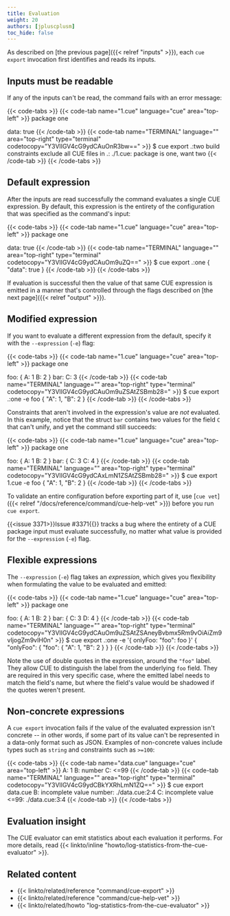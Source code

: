 ```yaml
---
title: Evaluation
weight: 20
authors: [jpluscplusm]
toc_hide: false
---
```


As described on [the previous page]({{< relref "inputs" >}}), each `cue export`
invocation first identifies and reads its inputs.

<!--more-->

## Inputs must be readable

If any of the inputs can't be read, the command fails with an error message:

<!-- This example can't be a simple named file, as the current directory's name
     gets included in the error message, which looks odd. -->
{{< code-tabs >}}
{{< code-tab name="1.cue" language="cue" area="top-left" >}}
package one

data: true
{{< /code-tab >}}
{{< code-tab name="TERMINAL" language="" area="top-right" type="terminal" codetocopy="Y3VlIGV4cG9ydCAuOnR3bw==" >}}
$ cue export .:two
build constraints exclude all CUE files in .:
    ./1.cue: package is one, want two
{{< /code-tab >}}
{{< /code-tabs >}}

## Default expression

After the inputs are read successfully the command evaluates a single CUE
expression.
By default, this expression is the entirety of the configuration that was
specified as the command's input:

{{< code-tabs >}}
{{< code-tab name="1.cue" language="cue" area="top-left" >}}
package one

data: true
{{< /code-tab >}}
{{< code-tab name="TERMINAL" language="" area="top-right" type="terminal" codetocopy="Y3VlIGV4cG9ydCAuOm9uZQ==" >}}
$ cue export .:one
{
    "data": true
}
{{< /code-tab >}}
{{< /code-tabs >}}

If evaluation is successful then the value of that same CUE expression is
emitted in a manner that's controlled through the flags described on
[the next page]({{< relref "output" >}}).

## Modified expression

If you want to evaluate a different expression from the default,
specify it with the `--expression` (`-e`) flag:

{{< code-tabs >}}
{{< code-tab name="1.cue" language="cue" area="top-left" >}}
package one

foo: {
	A: 1
	B: 2
}
bar: C: 3
{{< /code-tab >}}
{{< code-tab name="TERMINAL" language="" area="top-right" type="terminal" codetocopy="Y3VlIGV4cG9ydCAuOm9uZSAtZSBmb28=" >}}
$ cue export .:one -e foo
{
    "A": 1,
    "B": 2
}
{{< /code-tab >}}
{{< /code-tabs >}}

Constraints that aren't involved in the expression's value are *not* evaluated.
In this example, notice that the struct `bar` contains two values for the field
`C` that can't unify, and yet the command still succeeds:

{{< code-tabs >}}
{{< code-tab name="1.cue" language="cue" area="top-left" >}}
package one

foo: {
	A: 1
	B: 2
}
bar: {
	C: 3
	C: 4
}
{{< /code-tab >}}
{{< code-tab name="TERMINAL" language="" area="top-right" type="terminal" codetocopy="Y3VlIGV4cG9ydCAxLmN1ZSAtZSBmb28=" >}}
$ cue export 1.cue -e foo
{
    "A": 1,
    "B": 2
}
{{< /code-tab >}}
{{< /code-tabs >}}

To validate an entire configuration before exporting part of it, use
[`cue vet`]({{< relref "/docs/reference/command/cue-help-vet" >}}) before you
run `cue export`.

{{<issue 3371>}}Issue #3371{{</issue>}} tracks a bug where the entirety of a
CUE package input must evaluate successfully, no matter what value is provided
for the `--expression` (`-e`) flag.

## Flexible expressions

The `--expression` (`-e`) flag takes an *expression*, which gives you flexibility
when formulating the value to be evaluated and emitted:

{{< code-tabs >}}
{{< code-tab name="1.cue" language="cue" area="top-left" >}}
package one

foo: {
	A: 1
	B: 2
}
bar: {
	C: 3
	D: 4
}
{{< /code-tab >}}
{{< code-tab name="TERMINAL" language="" area="top-right" type="terminal" codetocopy="Y3VlIGV4cG9ydCAuOm9uZSAtZSAneyBvbmx5Rm9vOiAiZm9vIjogZm9vIH0n" >}}
$ cue export .:one -e '{ onlyFoo: "foo": foo }'
{
    "onlyFoo": {
        "foo": {
            "A": 1,
            "B": 2
        }
    }
}
{{< /code-tab >}}
{{< /code-tabs >}}

Note the use of double quotes in the expression, around the `"foo"` label.
They allow CUE to distinguish the label from the underlying `foo` field.
They are required in this very specific case, where the emitted label needs to
match the field's name, but where the field's value would be shadowed if the
quotes weren't present.

## Non-concrete expressions

A `cue export` invocation fails if the value of the evaluated expression isn't
concrete -- in other words, if some part of its value can't be represented in a
data-only format such as JSON. Examples of non-concrete values include types
such as `string` and constraints such as `>=100`:

{{< code-tabs >}}
{{< code-tab name="data.cue" language="cue" area="top-left" >}}
A: 1
B: number
C: <=99
{{< /code-tab >}}
{{< code-tab name="TERMINAL" language="" area="top-right" type="terminal" codetocopy="Y3VlIGV4cG9ydCBkYXRhLmN1ZQ==" >}}
$ cue export data.cue
B: incomplete value number:
    ./data.cue:2:4
C: incomplete value <=99:
    ./data.cue:3:4
{{< /code-tab >}}
{{< /code-tabs >}}

## Evaluation insight

The CUE evaluator can emit statistics about each evaluation it performs.
For more details, read
{{< linkto/inline "howto/log-statistics-from-the-cue-evaluator" >}}.

## Related content

- {{< linkto/related/reference "command/cue-export" >}}
- {{< linkto/related/reference "command/cue-help-vet" >}}
- {{< linkto/related/howto     "log-statistics-from-the-cue-evaluator" >}}
